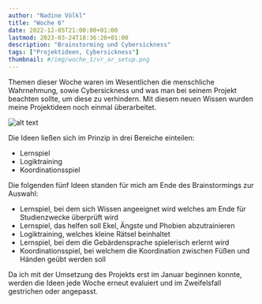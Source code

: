 ```yaml
---
author: "Nadine Völkl"
title: "Woche 6"
date: 2022-12-05T21:00:00+01:00
lastmod: 2023-03-24T18:36:20+01:00
description: "Brainstorming und Cybersickness" 
tags: ["Projektideen, Cybersickness"]
thumbnail: #/img/woche_1/vr_ar_setup.png
---
```


Themen dieser Woche waren im Wesentlichen die menschliche Wahrnehmung, sowie Cybersickness und was man bei seinem Projekt beachten sollte, um diese zu verhindern. 
Mit diesem neuen Wissen wurden meine Projektideen noch einmal überarbeitet.

![alt text](/img/woche_6/zweites_brainstorming.png "Screenshot der einen Überblick über die unten aufgelisteten Ideen aus dem Brainstorming gibt.")

Die Ideen ließen sich im Prinzip in drei Bereiche einteilen:
* Lernspiel
* Logiktraining
* Koordinationsspiel

Die folgenden fünf Ideen standen für mich am Ende des Brainstormings zur Auswahl:
* Lernspiel, bei dem sich Wissen angeeignet wird welches am Ende für Studienzwecke überprüft wird
* Lernspiel, das helfen soll Ekel, Ängste und Phobien abzutrainieren
* Logiktraining, welches kleine Rätsel beinhaltet
* Lernspiel, bei dem die Gebärdensprache spielerisch erlernt wird
* Koordinationsspiel, bei welchem die Koordination zwischen Füßen und Händen geübt werden soll

Da ich mit der Umsetzung des Projekts erst im Januar beginnen konnte, werden die Ideen jede Woche erneut evaluiert und im Zweifelsfall gestrichen oder angepasst.